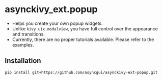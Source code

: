# asynckivy_ext.popup

- Helps you create your own popup widgets.
- Unlike `kivy.uix.modalview`, you have full control over the appearance and transitions.
- Currently, there are no proper tutorials available. Please refer to the examples.

## Installation

```
pip install git+https://github.com/asyncgui/asynckivy-ext-popup.git
```